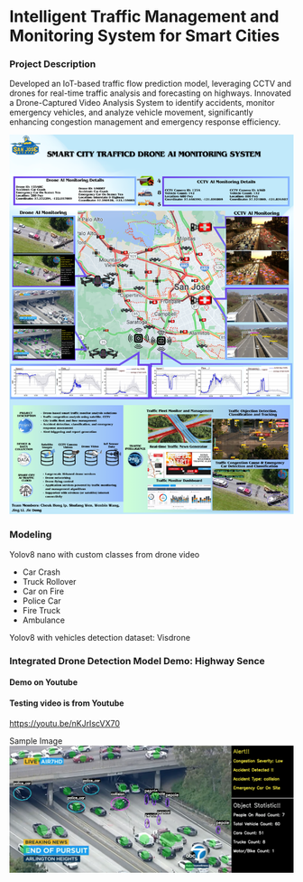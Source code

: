 # Intelligent Traffic Management and Monitoring System for Smart Cities

### Project Description
Developed an IoT-based traffic flow prediction model, leveraging CCTV and drones for real-time traffic analysis and forecasting on highways. Innovated a Drone-Captured Video Analysis System to identify accidents, monitor emergency vehicles, and analyze vehicle movement, significantly enhancing congestion management and emergency response efficiency.

![Poster](poster.jpg)

### Modeling
Yolov8 nano with custom classes from drone video
* Car Crash
* Truck Rollover
* Car on Fire
* Police Car
* Fire Truck
* Ambulance

Yolov8 with vehicles detection dataset: Visdrone

### Integrated Drone Detection Model Demo: Highway Sence
#### Demo on Youtube
#### Testing video is from Youtube
https://youtu.be/nKJrIscVX70

Sample Image
![Sample](sample_image.png)

